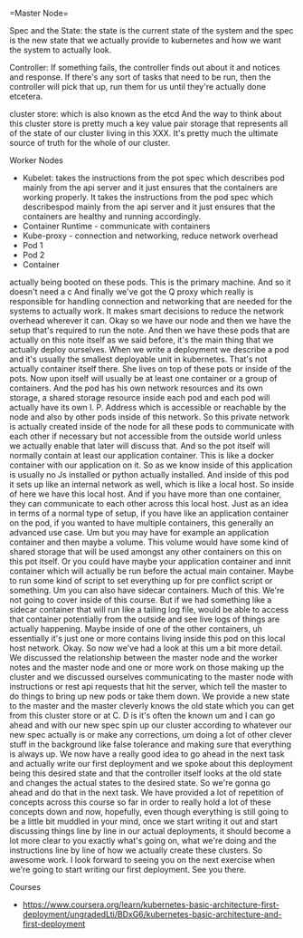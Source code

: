 =Master Node=

Spec and the State: the state is the current state of the system and the spec is the new state that we actually provide to kubernetes and how we want the system to actually look.


Controller: If something fails, the controller finds out about it and notices and response.
If there's any sort of tasks that need to be run, then the controller will pick that up, run them for us until they're actually done etcetera.

cluster store: which is also known as the etcd 
And the way to think about this cluster store is pretty much a key value pair storage that represents all of the state of our cluster living in this XXX. It's pretty much the ultimate source of truth for the whole of our cluster.

Worker Nodes
 - Kubelet: takes the instructions from the pot spec which describes pod mainly from the api server and it just ensures that the containers are working properly.  It takes the instructions from the pod spec which describespod mainly from the api server and it just ensures that the containers are healthy and running
accordingly.
 - Container Runtime - communicate with containers
 - Kube-proxy - connection and networking, reduce network overhead
 - Pod 1
 - Pod 2
 - Container



actually being booted on these pods.
This is the primary machine.
And so it doesn't need a c
And finally we've got the Q proxy which really is responsible
for handling connection and networking that are needed
for the systems to actually work.
It makes smart decisions to reduce the network overhead
wherever it can.
Okay so we have our node and then we have the setup that's
required to run the note.
And then we have these pods that are actually on this note
itself as we said before, it's the main thing that we
actually deploy ourselves.
When we write a deployment we describe a pod and it's usually
the smallest deployable unit in kubernetes.
That's not actually container itself there.
She lives on top of these pots or inside of the pots.
Now upon itself will usually be at least one container
or a group of containers.
And the pod has his own network resources and its own storage,
a shared storage resource inside each pod and each pod will
actually have its own I. P.
Address which is accessible or reachable by the node and also
by other pods inside of this network.
So this private network is actually created
inside of the node for all these pods to communicate
with each other if necessary but not accessible
from the outside world unless we actually enable that later
will discuss that.
And so the pot itself will normally contain at least our
application container.
This is like a docker container with our application on it.
So as we know inside of this application is usually no Js
installed or python actually installed.
And inside of this pod it sets up like an internal network
as well, which is like a local host.
So inside of here we have this local host.
And if you have more than one container, they can communicate
to each other across this local host.
Just as an idea in terms of a normal type of setup,
if you have like an application container on the pod,
if you wanted to have multiple containers, this generally
an advanced use case.
Um but you may have for example an application container
and then maybe a volume.
This volume would have some kind of shared storage
that will be used amongst any other containers on this
on this pot itself.
Or you could have maybe your application container and innit
container which will actually be run before the actual main
container.
Maybe to run some kind of script to set everything up for pre
conflict script or something.
Um you can also have sidecar containers.
Much of this.
We're not going to cover inside of this course.
But if we had something like a sidecar container
that will run like a tailing log file, would be able
to access that container potentially from the outside and see
live logs of things are actually happening.
Maybe inside of one of the other containers, uh essentially
it's just one or more contains living inside this pod
on this local host network.
Okay. So now we've had a look at this um a bit more detail.
We discussed the relationship between the master node
and the worker notes and the master node and one or more work
on those making up the cluster and we discussed
ourselves communicating to the master node with instructions
or rest api requests that hit the server, which tell
the master to do things to bring up new pods or take them
down. We provide a new state to the master and the master
cleverly knows the old state which you can get
from this cluster store or at C.
D is it's often the known um and I can go ahead and with our
new spec spin up our cluster according to whatever our new
spec actually is or make any corrections, um doing a lot
of other clever stuff in the background like false tolerance
and making sure that everything is always up.
We now have a really good idea to go ahead in the next task
and actually write our first deployment and we spoke
about this deployment being this desired state
and that the controller itself looks at the old state
and changes the actual states to the desired state.
So we're gonna go ahead and do that in the next task.
We have provided a lot of repetition of concepts
across this course so far in order to really hold a lot
of these concepts down and now, hopefully, even
though everything is still going to be a little bit muddled
in your mind, once we start writing it
out and start discussing things line by line in our actual
deployments, it should become a lot more clear to you exactly
what's going on, what we're doing and the instructions line
by line of how we actually create these clusters.
So awesome work.
I look forward to seeing you on the next exercise when
we're going to start writing our first deployment.
See you there.



Courses
 - https://www.coursera.org/learn/kubernetes-basic-architecture-first-deployment/ungradedLti/BDxG6/kubernetes-basic-architecture-and-first-deployment

